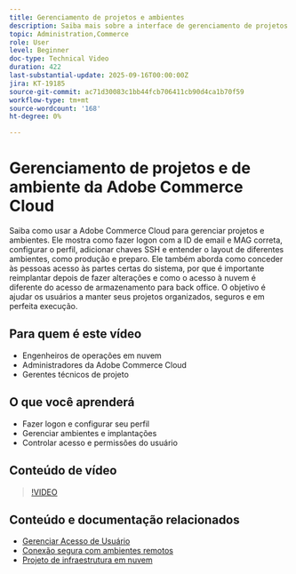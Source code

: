 ```yaml
---
title: Gerenciamento de projetos e ambientes
description: Saiba mais sobre a interface de gerenciamento de projetos e ambientes da Adobe Commerce Cloud
topic: Administration,Commerce
role: User
level: Beginner
doc-type: Technical Video
duration: 422
last-substantial-update: 2025-09-16T00:00:00Z
jira: KT-19185
source-git-commit: ac71d30083c1bb44fcb706411cb90d4ca1b70f59
workflow-type: tm+mt
source-wordcount: '168'
ht-degree: 0%

---
```



# Gerenciamento de projetos e de ambiente da Adobe Commerce Cloud

Saiba como usar a Adobe Commerce Cloud para gerenciar projetos e ambientes. Ele mostra como fazer logon com a ID de email e MAG correta, configurar o perfil, adicionar chaves SSH e entender o layout de diferentes ambientes, como produção e preparo. Ele também aborda como conceder às pessoas acesso às partes certas do sistema, por que é importante reimplantar depois de fazer alterações e como o acesso à nuvem é diferente do acesso de armazenamento para back office. O objetivo é ajudar os usuários a manter seus projetos organizados, seguros e em perfeita execução.

## Para quem é este vídeo

* Engenheiros de operações em nuvem
* Administradores da Adobe Commerce Cloud
* Gerentes técnicos de projeto

## O que você aprenderá

* Fazer logon e configurar seu perfil
* Gerenciar ambientes e implantações
* Controlar acesso e permissões do usuário

## Conteúdo de vídeo

>[!VIDEO](https://video.tv.adobe.com/v/3474960/?learn=on&enablevpops)

## Conteúdo e documentação relacionados

* [Gerenciar Acesso de Usuário](https://experienceleague.adobe.com/en/docs/commerce-on-cloud/user-guide/project/user-access)
* [Conexão segura com ambientes remotos](https://experienceleague.adobe.com/en/docs/commerce-on-cloud/user-guide/develop/secure-connections)
* [Projeto de infraestrutura em nuvem](https://experienceleague.adobe.com/en/docs/commerce-on-cloud/user-guide/project/overview)
